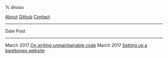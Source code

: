 % dxuuu

[About](https://dxuuu.xyz/about.html)
[Github](https://github.com/danobi)
[Contact](mailto:dxu@[this-website-url])

---

Date                  Post
------------------    ------------------
March 2017            [On writing unmaintainable code](https://dxuuu.xyz/writing-unmaintainable-code.html)
March 2017            [Setting up a barebones website](https://dxuuu.xyz/barebones-website.html)
